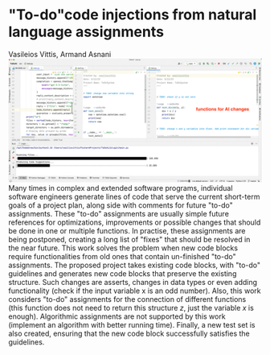 # "To-do"code injections from natural language assignments
Vasileios Vittis, Armand Asnani
[<img src="./doc/ezgif.com-gif-maker.gif">](https://github.com/vvittis/ToDoAI/blob/master/doc/ezgif.com-gif-maker.gif)
Many times in complex and extended software programs, individual software engineers generate lines of code that serve the current short-term goals of a project plan, along side with comments for
future "to-do" assignments. These "to-do" assignments are usually simple future references for optimizations, improvements or possible changes that should be done in one or multiple functions. In
practise, these assignments are being postponed, creating a long list of "fixes" that should be resolved in the near future. This work solves the problem when new code blocks require functionalities
from old ones that contain un-finished "to-do" assignments. The proposed project takes existing code blocks, with "to-do" guidelines and generates new code blocks that preserve the existing structure.
Such changes are asserts, changes in data types or even adding functionality (check if the input variable x is an odd number). Also, this work considers "to-do" assignments for the connection of
different functions (this function does not need to return this structure $z$, just the variable $x$ is enough). Algorithmic assignments are not supported by this work (implement an algorithm with
better running time). Finally, a new test set is also created, ensuring that the new code block successfully satisfies the guidelines. 
